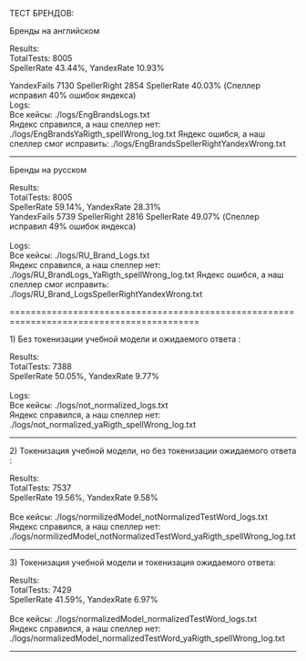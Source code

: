 ТЕСТ БРЕНДОВ:

<p>Бренды на английском</p>
Results:<br>
 TotalTests: 8005<br>
 SpellerRate 43.44%, YandexRate 10.93%<br>
 
 YandexFails 7130 SpellerRight 2854 SpellerRate 40.03% (Спеллер исправил 40% ошибок яндекса)<br>
Logs: <br>
Все кейсы: ./logs/EngBrandsLogs.txt <br>
Яндекс справился, а наш спеллер нет: ./logs/EngBrandsYaRigth_spellWrong_log.txt
Яндекс ошибся, а наш спеллер смог исправить: ./logs/EngBrandsSpellerRightYandexWrong.txt

----------------------------------------------------------------------------------------

<p>Бренды на русском</p>
Results:<br>
 TotalTests: 8005<br>
 SpellerRate 59.14%, YandexRate 28.31%<br>
 YandexFails 5739 SpellerRight 2816 SpellerRate 49.07%  (Спеллер исправил 49% ошибок яндекса)<br>
<br>
Logs: <br>
Все кейсы: ./logs/RU_Brand_Logs.txt <br>
Яндекс справился, а наш спеллер нет: ./logs/RU_BrandLogs_YaRigth_spellWrong_log.txt
Яндекс ошибся, а наш спеллер смог исправить: ./logs/RU_Brand_LogsSpellerRightYandexWrong.txt

==========================================================================================

<p>1) Без токенизации учебной модели и ожидаемого ответа : </p>
	Results: <br>
	TotalTests: 7388<br>
	SpellerRate 50.05%, YandexRate 9.77% <br><br>
Logs: <br>
Все кейсы: ./logs/not_normalized_logs.txt <br>
Яндекс справился, а наш спеллер нет: ./logs/not_normalized_yaRigth_spellWrong_log.txt

------------------------------------------------------------------------------------------

<p>2) Токенизация учебной модели, но без токенизации ожидаемого ответа : </p>
		Results: <br>
		TotalTests: 7537 <br>
		SpellerRate 19.56%, YandexRate 9.58% <br><br>
Все кейсы: ./logs/normilizedModel_notNormalizedTestWord_logs.txt<br>
Яндекс справился, а наш спеллер нет: ./logs/normilizedModel_notNormalizedTestWord_yaRigth_spellWrong_log.txt

------------------------------------------------------------------------------------------
<p>3) Токенизация учебной модели и токенизация ожидаемого ответа: </p>
		Results:<br>
		TotalTests: 7429<br>
		SpellerRate 41.59%, YandexRate 6.97%<br><br>
Все кейсы: ./logs/normalizedModel_normalizedTestWord_logs.txt<br>
Яндекс справился, а наш спеллер нет: ./logs/normalizedModel_normalizedTestWord_yaRigth_spellWrong_log.txt

------------------------------------------------------------------------------------------
